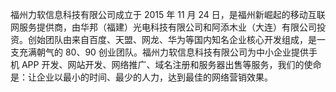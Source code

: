 福州力软信息科技有限公司成立于 2015 年 11 月 24 日，是福州新崛起的移动互联网服务提供商，由华邦（福建）光电科技有限公司和阿添木业（大连）有限公司投资。创始团队由来自百度、天盟、网龙、华为等国内知名企业核心开发组成，是一支充满朝气的 80、90 创业团队。福州力软信息科技有限公司为中小企业提供手机 APP 开发、网站开发、网络推广、域名注册和服务器出售等服务，我们的使命是：让企业以最小的时间、最少的人力，达到最佳的网络营销效果。
